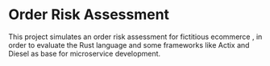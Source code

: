 # Order Risk Assessment

This project simulates an order risk assessment for fictitious ecommerce , in order to evaluate the Rust language and some frameworks like Actix and Diesel as base for microservice development.
